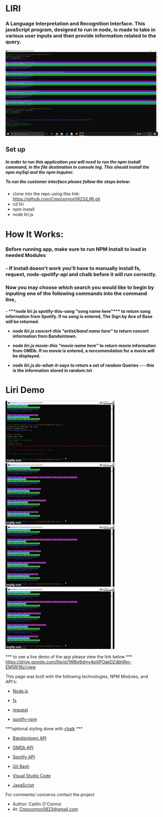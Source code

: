 # LIRI
### A Language Interpretation and Recognition Interface. This javaScript program, designed to run in node, is made to take in various user inputs and then provide information related to the query.

![Gif of Node application](images/liri.png)


<h2>Set up</h2>
<h5>In order to run this application you will need to run the npm install command, in the file destination in console log. This should install the npm mySql and the npm Inquirer.

To run the customer interface please follow the steps below: </h5>


* clone into the repo using this link: https://github.com/Cmoconnor0823/LIRI.git
* cd liri
* npm install
* node liri.js



# How It Works:
### Before running app, make sure to run NPM Install to load in needed Modules
### - If Install doesn't work you'll have to manually install fs, request, node-spotify-api and chalk before it will run correctly.

### Now you may choose which search you would like to begin by inputing one of the following commands into the command line,


<h4>
- ***node liri.js spotify-this-song "song name here"*** to return song information from Spotify. If no song is entered, The Sign by Ace of Base will be returned.
  
- ***node liri.js concert-this "artist/band name here"*** to return concert information from Bandsintown. 
  
- ***node liri.js movie-this "movie name here"*** to return movie information from OMDb. If no movie is entered, a reccomendation for a movie will be displayed.
  
- ***node liri.js do-what-it-says*** to return a set of random Queries --- this is the information stored in random.txt
</h4>

# Liri Demo

![Gif of Node application](images/liri1.gif)
<br>
![Gif of Node application](images/liri2.gif)
<br>
![Gif of Node application](images/liri3.gif)
<br>
![Gif of Node application](images/liri4.gif)
<br>


*** to see a live demo of the app please view the link below ***
https://drive.google.com/file/d/1WBg9dmy4piIiPOakDZdbhRm-EM5RI18z/view

This page was built with the following technologies, NPM Modules, and API's:

* [Node.js](https://nodejs.org/en/)

* [fs](https://www.npmjs.com/package/fs)

* [request](https://www.npmjs.com/package/request)

* [spotify-npm](https://www.npmjs.com/package/node-spotify-api)

***optional styling done with [chalk](https://www.npmjs.com/package/chalk) ***

* [Bandsintown API](http://www.artists.bandsintown.com/bandsintown-api)

* [OMDb API](http://www.omdbapi.com/)

* [Spotify API](https://developer.spotify.com/documentation/web-api/)


* [Git Bash](https://gitforwindows.org/)

* [Visual Studio Code](https://code.visualstudio.com/)

* [JavaScript](https://developer.mozilla.org/en-US/docs/Web/JavaScript/Reference)



For comments/ concerns contact the project 
* Author: Caitlin O'Connor  
* At: Cmoconnor0823@gmail.com
